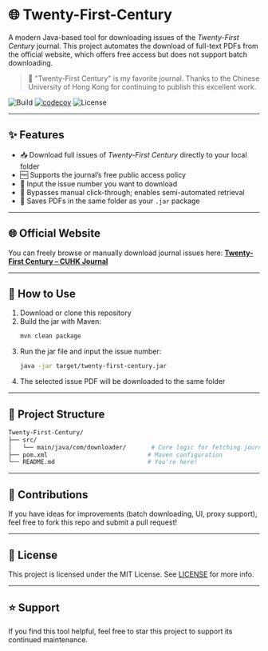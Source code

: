 # 🌐 Twenty-First-Century

A modern Java-based tool for downloading issues of the *Twenty-First Century* journal. This project automates the download of full-text PDFs from the official website, which offers free access but does not support batch downloading.

> 📰 "Twenty-First Century" is my favorite journal. Thanks to the Chinese University of Hong Kong for continuing to publish this excellent work.

![Build](https://github.com/maodunluo/Twenty-First-Century/actions/workflows/test.yml/badge.svg)
[![codecov](https://codecov.io/gh/maodunluo/Twenty-First-Century/branch/master/graph/badge.svg)](https://codecov.io/gh/maodunluo/Twenty-First-Century)
![License](https://img.shields.io/github/license/maodunluo/Twenty-First-Century)

---

## ✨ Features

- 📥 Download full issues of *Twenty-First Century* directly to your local folder
- 🆓 Supports the journal’s free public access policy
- 🔢 Input the issue number you want to download
- 🚫 Bypasses manual click-through; enables semi-automated retrieval
- 📁 Saves PDFs in the same folder as your `.jar` package

---

## 🌐 Official Website

You can freely browse or manually download journal issues here:
[**Twenty-First Century – CUHK Journal**](https://www.cuhk.edu.hk/ics/21c/)

---

## 🚀 How to Use

1. Download or clone this repository
2. Build the jar with Maven:
   ```bash
   mvn clean package
   ```
3. Run the jar file and input the issue number:
   ```bash
   java -jar target/twenty-first-century.jar
   ```
4. The selected issue PDF will be downloaded to the same folder

---

## 📁 Project Structure

```bash
Twenty-First-Century/
├── src/
│   └── main/java/com/downloader/       # Core logic for fetching journal PDFs
├── pom.xml                            # Maven configuration
└── README.md                          # You're here!
```

---

## 🧩 Contributions

If you have ideas for improvements (batch downloading, UI, proxy support), feel free to fork this repo and submit a pull request!

---

## 📄 License

This project is licensed under the MIT License. See [LICENSE](LICENSE) for more info.

---

## ⭐ Support

If you find this tool helpful, feel free to star this project to support its continued maintenance.
